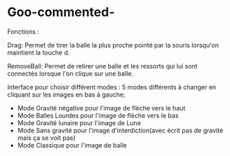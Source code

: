 # Goo-commented-
Fonctions :


Drag: Permet de tirer la balle la plus proche pointé par la souris lorsqu'on maintient la touche d.


RemoveBall: Permet de retirer une balle et les ressorts qui lui sont connectés lorsque l'on clique sur une balle.



Interface pour choisir différent modes : 5 modes différents à changer en cliquant sur les images en bas à gauche;
- Mode Gravité négative pour l'image de flèche vers le haut
- Mode Balles Lourdes pour l'image de flèche vers le bas
- Mode Gravité lunaire pour l'image de Lune
- Mode Sans gravité pour l'image d'interdiction(avec écrit pas de gravité mais ça se voit pas)
- Mode Classique pour l'image de balle


